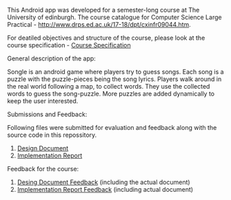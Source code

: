This Android app was developed for a semester-long course at The University of edinburgh. The course catalogue for Computer Science Large Practical - http://www.drps.ed.ac.uk/17-18/dpt/cxinfr09044.htm.

For deatiled objectives and structure of the course, please look at the course specification - [Course Specification](course-specification.pdf)

General description of the app:

Songle is an android game where players try to guess songs. Each song is a puzzle with the puzzle-pieces being the song lyrics. Players walk around in the real world following a map, to collect words. They use the collected words to guess the song-puzzle. More puzzles are added dynamically to keep the user interested.

Submissions and Feedback:

Following files were submitted for evaluation and feedback along with the source code in this repossitory.
1. [Design Document](Songle%20-%20Design%20Document.pdf) 
2. [Implementation Report](Songle%20-%20Implementation%20report.pdf)

Feedback for the course:
1. [Desing Document Feedback](CSLP-feedback-1.pdf) (including the actual document)
2. [Implementation Report Feedback](CSLP-feedback-2.pdf) (including actual document)
